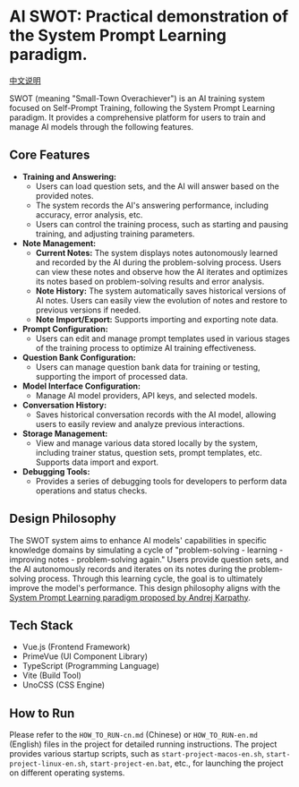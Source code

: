 # AI SWOT: Practical demonstration of the System Prompt Learning paradigm.

[中文说明](README-cn.md)

SWOT (meaning "Small-Town Overachiever") is an AI training system focused on Self-Prompt Training, following the System Prompt Learning paradigm. It provides a comprehensive platform for users to train and manage AI models through the following features.

## Core Features

*   **Training and Answering:**
    *   Users can load question sets, and the AI will answer based on the provided notes.
    *   The system records the AI's answering performance, including accuracy, error analysis, etc.
    *   Users can control the training process, such as starting and pausing training, and adjusting training parameters.
*   **Note Management:**
    *   **Current Notes:** The system displays notes autonomously learned and recorded by the AI during the problem-solving process. Users can view these notes and observe how the AI iterates and optimizes its notes based on problem-solving results and error analysis.
    *   **Note History:** The system automatically saves historical versions of AI notes. Users can easily view the evolution of notes and restore to previous versions if needed.
    *   **Note Import/Export:** Supports importing and exporting note data.
*   **Prompt Configuration:**
    *   Users can edit and manage prompt templates used in various stages of the training process to optimize AI training effectiveness.
*   **Question Bank Configuration:**
    *   Users can manage question bank data for training or testing, supporting the import of processed data.
*   **Model Interface Configuration:**
    *   Manage AI model providers, API keys, and selected models.
*   **Conversation History:**
    *   Saves historical conversation records with the AI model, allowing users to easily review and analyze previous interactions.
*   **Storage Management:**
    *   View and manage various data stored locally by the system, including trainer status, question sets, prompt templates, etc. Supports data import and export.
*   **Debugging Tools:**
    *   Provides a series of debugging tools for developers to perform data operations and status checks.

## Design Philosophy

The SWOT system aims to enhance AI models' capabilities in specific knowledge domains by simulating a cycle of "problem-solving - learning - improving notes - problem-solving again." Users provide question sets, and the AI autonomously records and iterates on its notes during the problem-solving process. Through this learning cycle, the goal is to ultimately improve the model's performance. This design philosophy aligns with the [System Prompt Learning paradigm proposed by Andrej Karpathy](https://x.com/karpathy/status/1921368644069765486).

## Tech Stack

*   Vue.js (Frontend Framework)
*   PrimeVue (UI Component Library)
*   TypeScript (Programming Language)
*   Vite (Build Tool)
*   UnoCSS (CSS Engine)

## How to Run

Please refer to the `HOW_TO_RUN-cn.md` (Chinese) or `HOW_TO_RUN-en.md` (English) files in the project for detailed running instructions. The project provides various startup scripts, such as `start-project-macos-en.sh`, `start-project-linux-en.sh`, `start-project-en.bat`, etc., for launching the project on different operating systems.
